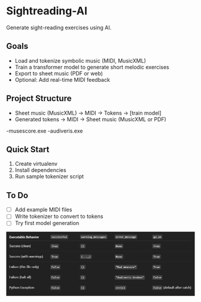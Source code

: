 # Sightreading-AI

Generate sight-reading exercises using AI.

## Goals
- Load and tokenize symbolic music (MIDI, MusicXML)
- Train a transformer model to generate short melodic exercises
- Export to sheet music (PDF or web)
- Optional: Add real-time MIDI feedback

## Project Structure
- Sheet music (MusicXML) → MIDI → Tokens → [train model]
- Generated tokens → MIDI → Sheet music (MusicXML or PDF)

-musescore.exe
-audiveris.exe

## Quick Start
1. Create virtualenv
2. Install dependencies
4. Run sample tokenizer script

## To Do
- [ ] Add example MIDI files
- [ ] Write tokenizer to convert to tokens
- [ ] Try first model generation

![alt text](image.png)